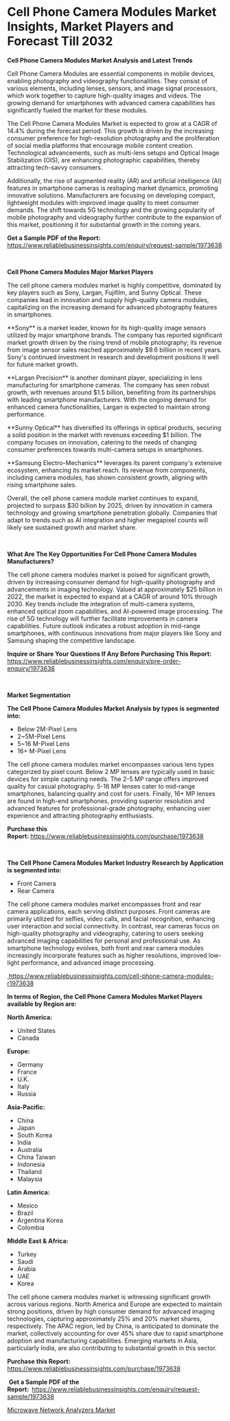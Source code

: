 <p><h1>Cell Phone Camera Modules Market Insights, Market Players and Forecast Till 2032</h1></p><p><strong>Cell Phone Camera Modules Market Analysis and Latest Trends</strong></p>
<p><p>Cell Phone Camera Modules are essential components in mobile devices, enabling photography and videography functionalities. They consist of various elements, including lenses, sensors, and image signal processors, which work together to capture high-quality images and videos. The growing demand for smartphones with advanced camera capabilities has significantly fueled the market for these modules.</p><p>The Cell Phone Camera Modules Market is expected to grow at a CAGR of 14.4% during the forecast period. This growth is driven by the increasing consumer preference for high-resolution photography and the proliferation of social media platforms that encourage mobile content creation. Technological advancements, such as multi-lens setups and Optical Image Stabilization (OIS), are enhancing photographic capabilities, thereby attracting tech-savvy consumers.</p><p>Additionally, the rise of augmented reality (AR) and artificial intelligence (AI) features in smartphone cameras is reshaping market dynamics, promoting innovative solutions. Manufacturers are focusing on developing compact, lightweight modules with improved image quality to meet consumer demands. The shift towards 5G technology and the growing popularity of mobile photography and videography further contribute to the expansion of this market, positioning it for substantial growth in the coming years.</p></p>
<p><strong>Get a Sample PDF of the Report:&nbsp;</strong> <a href="https://www.reliablebusinessinsights.com/enquiry/request-sample/1973638?utm_campaign=2707&utm_medium=2&utm_source=Github&utm_content=ia&utm_term=06042025&utm_id=cell-phone-camera-modules">https://www.reliablebusinessinsights.com/enquiry/request-sample/1973638</a></p>
<p>&nbsp;</p>
<p><strong>Cell Phone Camera Modules Major Market Players</strong></p>
<p><p>The cell phone camera modules market is highly competitive, dominated by key players such as Sony, Largan, Fujifilm, and Sunny Optical. These companies lead in innovation and supply high-quality camera modules, capitalizing on the increasing demand for advanced photography features in smartphones.</p><p>**Sony** is a market leader, known for its high-quality image sensors utilized by major smartphone brands. The company has reported significant market growth driven by the rising trend of mobile photography; its revenue from image sensor sales reached approximately $9.6 billion in recent years. Sony's continued investment in research and development positions it well for future market growth.</p><p>**Largan Precision** is another dominant player, specializing in lens manufacturing for smartphone cameras. The company has seen robust growth, with revenues around $1.5 billion, benefiting from its partnerships with leading smartphone manufacturers. With the ongoing demand for enhanced camera functionalities, Largan is expected to maintain strong performance.</p><p>**Sunny Optical** has diversified its offerings in optical products, securing a solid position in the market with revenues exceeding $1 billion. The company focuses on innovation, catering to the needs of changing consumer preferences towards multi-camera setups in smartphones.</p><p>**Samsung Electro-Mechanics** leverages its parent company's extensive ecosystem, enhancing its market reach. Its revenue from components, including camera modules, has shown consistent growth, aligning with rising smartphone sales.</p><p>Overall, the cell phone camera module market continues to expand, projected to surpass $30 billion by 2025, driven by innovation in camera technology and growing smartphone penetration globally. Companies that adapt to trends such as AI integration and higher megapixel counts will likely see sustained growth and market share.</p></p>
<p>&nbsp;</p>
<p><strong>What Are The Key Opportunities For Cell Phone Camera Modules Manufacturers?</strong></p>
<p><p>The cell phone camera modules market is poised for significant growth, driven by increasing consumer demand for high-quality photography and advancements in imaging technology. Valued at approximately $25 billion in 2022, the market is expected to expand at a CAGR of around 10% through 2030. Key trends include the integration of multi-camera systems, enhanced optical zoom capabilities, and AI-powered image processing. The rise of 5G technology will further facilitate improvements in camera capabilities. Future outlook indicates a robust adoption in mid-range smartphones, with continuous innovations from major players like Sony and Samsung shaping the competitive landscape.</p></p>
<p><strong>Inquire or Share Your Questions If Any Before Purchasing This Report:</strong> <a href="https://www.reliablebusinessinsights.com/enquiry/pre-order-enquiry/1973638?utm_campaign=2707&utm_medium=2&utm_source=Github&utm_content=ia&utm_term=06042025&utm_id=cell-phone-camera-modules">https://www.reliablebusinessinsights.com/enquiry/pre-order-enquiry/1973638</a></p>
<p>&nbsp;</p>
<p><strong>Market Segmentation</strong></p>
<p><strong>The Cell Phone Camera Modules Market Analysis by types is segmented into:</strong></p>
<p><ul><li>Below 2M-Pixel Lens</li><li>2~5M-Pixel Lens</li><li>5~16 M-Pixel Lens</li><li>16+ M-Pixel Lens</li></ul></p>
<p><p>The cell phone camera modules market encompasses various lens types categorized by pixel count. Below 2 MP lenses are typically used in basic devices for simple capturing needs. The 2-5 MP range offers improved quality for casual photography. 5-16 MP lenses cater to mid-range smartphones, balancing quality and cost for users. Finally, 16+ MP lenses are found in high-end smartphones, providing superior resolution and advanced features for professional-grade photography, enhancing user experience and attracting photography enthusiasts.</p></p>
<p><strong>Purchase this Report:&nbsp;</strong><a href="https://www.reliablebusinessinsights.com/purchase/1973638?utm_campaign=2707&utm_medium=2&utm_source=Github&utm_content=ia&utm_term=06042025&utm_id=cell-phone-camera-modules">https://www.reliablebusinessinsights.com/purchase/1973638</a></p>
<p>&nbsp;</p>
<p><strong>The Cell Phone Camera Modules Market Industry Research by Application is segmented into:</strong></p>
<p><ul><li>Front Camera</li><li>Rear Camera</li></ul></p>
<p><p>The cell phone camera modules market encompasses front and rear camera applications, each serving distinct purposes. Front cameras are primarily utilized for selfies, video calls, and facial recognition, enhancing user interaction and social connectivity. In contrast, rear cameras focus on high-quality photography and videography, catering to users seeking advanced imaging capabilities for personal and professional use. As smartphone technology evolves, both front and rear camera modules increasingly incorporate features such as higher resolutions, improved low-light performance, and advanced image processing.</p></p>
<p><a href="https://www.reliablebusinessinsights.com/cell-phone-camera-modules-r1973638?utm_campaign=2707&utm_medium=2&utm_source=Github&utm_content=ia&utm_term=06042025&utm_id=cell-phone-camera-modules">&nbsp;https://www.reliablebusinessinsights.com/cell-phone-camera-modules-r1973638</a></p>
<p><strong>In terms of Region, the Cell Phone Camera Modules Market Players available by Region are:</strong></p>
<p>
    <p> <strong> North America: </strong>
        <ul>
            <li>United States</li>
            <li>Canada</li>
        </ul>
        </p> 
    <p> <strong> Europe: </strong>
        <ul>
            <li>Germany</li>
            <li>France</li>
            <li>U.K.</li>
            <li>Italy</li>
            <li>Russia</li>
        </ul>
        </p> 
    <p> <strong> Asia-Pacific: </strong>
        <ul>
            <li>China</li>
            <li>Japan</li>
            <li>South Korea</li>
            <li>India</li>
            <li>Australia</li>
            <li>China Taiwan</li>
            <li>Indonesia</li>
            <li>Thailand</li>
            <li>Malaysia</li>
        </ul>
        </p> 
    <p> <strong> Latin America: </strong>
        <ul>
            <li>Mexico</li>
            <li>Brazil</li>
            <li>Argentina Korea</li>
            <li>Colombia</li>
        </ul>
        </p> 
    <p> <strong> Middle East & Africa: </strong>
        <ul>
            <li>Turkey</li>
            <li>Saudi</li>
            <li>Arabia</li>
            <li>UAE</li>
            <li>Korea</li>
        </ul>
    </p>
    </p>
<p><p>The cell phone camera modules market is witnessing significant growth across various regions. North America and Europe are expected to maintain strong positions, driven by high consumer demand for advanced imaging technologies, capturing approximately 25% and 20% market shares, respectively. The APAC region, led by China, is anticipated to dominate the market, collectively accounting for over 45% share due to rapid smartphone adoption and manufacturing capabilities. Emerging markets in Asia, particularly India, are also contributing to substantial growth in this sector.</p></p>
<p><strong>Purchase this Report: </strong><a href="https://www.reliablebusinessinsights.com/purchase/1973638?utm_campaign=2707&utm_medium=2&utm_source=Github&utm_content=ia&utm_term=06042025&utm_id=cell-phone-camera-modules">https://www.reliablebusinessinsights.com/purchase/1973638</a></p>
<p>&nbsp;<strong>Get a Sample PDF of the Report:&nbsp;&nbsp;</strong><a href="https://www.reliablebusinessinsights.com/enquiry/request-sample/1973638?utm_campaign=2707&utm_medium=2&utm_source=Github&utm_content=ia&utm_term=06042025&utm_id=cell-phone-camera-modules">https://www.reliablebusinessinsights.com/enquiry/request-sample/1973638</a></p>
<p><strong></strong></p>
<p><p><a href="https://github.com/chikenmhamdi/Market-Research-Report-List-1/blob/main/microwave-network-analyzers-market.md?utm_campaign=2707&utm_medium=2&utm_source=Github&utm_content=ia&utm_term=06042025&utm_id=cell-phone-camera-modules">Microwave Network Analyzers Market</a></p></p>